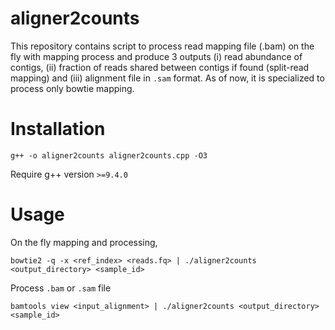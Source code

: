 # aligner2counts
This repository contains script to process read mapping file (.bam) on the fly with mapping process and produce 3 outputs (i) read abundance of contigs, (ii) fraction of reads shared between contigs if found (split-read mapping) and (iii) alignment file in `.sam` format.
As of now, it is specialized to process only bowtie mapping.

# Installation
	g++ -o aligner2counts aligner2counts.cpp -O3
Require g++ version `>=9.4.0`

# Usage
On the fly mapping and processing,
	

 	bowtie2 -q -x <ref_index> <reads.fq> | ./aligner2counts <output_directory> <sample_id>

Process `.bam` or `.sam` file

 	bamtools view <input_alignment> | ./aligner2counts <output_directory> <sample_id>


